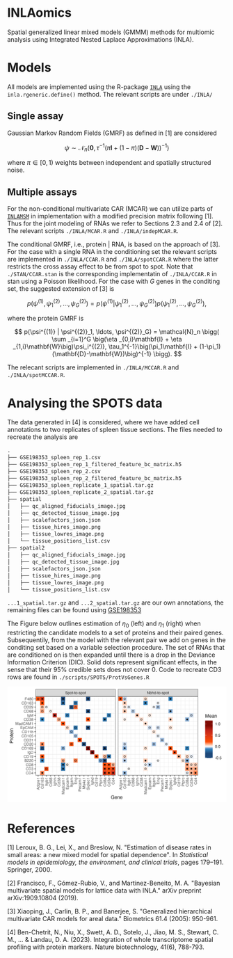 # INLAomics

Spatial generalized linear mixed models (GMMM) methods for multiomic analysis using Integrated Nested Laplace Approximations (INLA). 

# Models
All models are implemented using the R-package [`INLA`](https://www.r-inla.org/) using the `inla.rgeneric.define()` method. The relevant scripts are under `./INLA/`

## Single assay
Gaussian Markov Random Fields (GMRF) as defined in [1] are considered

$$
\psi \sim \mathcal{N}_{n}\Big(\mathbf{0}, \tau^{-1}\big(\pi\mathbf{I} + (1-\pi)(\mathbf{D}-\mathbf{W})\big)^{-1}\Big)
$$

where $\pi \in [0,1)$ weights between independent and spatially structured noise. 

## Multiple assays
For the non-conditional multivariate CAR (MCAR) we can utilize parts of [`INLAMSM`](https://github.com/becarioprecario/INLAMSM/tree/master) in implementation with a modified precision matrix following [1]. Thus for the joint modeling of RNAs we refer to Sections 2.3 and 2.4 of [2]. The relevant scripts `./INLA/MCAR.R` and `./INLA/indepMCAR.R`.

The conditional GMRF, i.e., protein | RNA, is based on the approach of [3]. For the case with a single RNA in the conditioning set the relevant scripts are implemented in `./INLA/CCAR.R` and `./INLA/spotCCAR.R` where the latter restricts the cross assay effect to be from spot to spot. Note that `./STAN/CCAR.stan` is the corresponding implementatin of `./INLA/CCAR.R` in stan using a Poisson likelihood. For the case with $G$ genes in the conditing set, the suggested extension of [3] is

$$
p(\psi^{(1)}, \psi^{(2)}_1, \ldots, \psi^{(2)}_G)= p(\psi^{(1)} | \psi^{(2)}_1, \ldots, \psi^{(2)}_G) p(\psi^{(2)}_1, \ldots, \psi^{(2)}_G),
$$

where the protein GMRF is 

$$
p(\psi^{(1)} | \psi^{(2)}_1, \ldots, \psi^{(2)}_G) = \mathcal{N}_n \bigg( \sum _{i=1}^G \big(\eta _{0,i}\mathbf{I} + \eta _{1,i}\mathbf{W}\big)\psi_i^{(2)}, \tau_1^{-1}\big(\pi_1\mathbf{I} + (1-\pi_1)(\mathbf{D}-\mathbf{W})\big)^{-1} \bigg).
$$

The relecant scripts are implemented in `./INLA/MCCAR.R` and `./INLA/spotMCCAR.R`.

# Analysing the SPOTS data
The data generated in [4] is considered, where we have added cell annotations to two replicates of spleen tissue sections. The files needed to recreate the analysis are

```
.
├── GSE198353_spleen_rep_1.csv
├── GSE198353_spleen_rep_1_filtered_feature_bc_matrix.h5
├── GSE198353_spleen_rep_2.csv
├── GSE198353_spleen_rep_2_filtered_feature_bc_matrix.h5
├── GSE198353_spleen_replicate_1_spatial.tar.gz
├── GSE198353_spleen_replicate_2_spatial.tar.gz
├── spatial
│   ├── qc_aligned_fiducials_image.jpg
│   ├── qc_detected_tissue_image.jpg
│   ├── scalefactors_json.json
│   ├── tissue_hires_image.png
│   ├── tissue_lowres_image.png
│   └── tissue_positions_list.csv
├── spatial2
│   ├── qc_aligned_fiducials_image.jpg
│   ├── qc_detected_tissue_image.jpg
│   ├── scalefactors_json.json
│   ├── tissue_hires_image.png
│   ├── tissue_lowres_image.png
│   └── tissue_positions_list.csv
```
`...1_spatial.tar.gz` and `...2_spatial.tar.gz` are our own annotations, the remaining files can be found using [GSE198353](https://www.ncbi.nlm.nih.gov/geo/query/acc.cgi?acc=GSE198353)

The Figure below outlines estimation of $\eta_0$ (left) and $\eta_1$ (right) when restricting the candidate models to a set of proteins and their paired genes. Subsequentily, from the model with the relevant pair we add on genes in the conditing set based on a variable selection procedure. The set of RNAs that are conditioned on is then expanded until there is a drop in the Deviance Information Criterion (DIC). Solid dots represent significant effects, in the sense that their $95$% credible sets does not cover $0$. Code to recreate CD3 rows are found in `./scripts/SPOTS/ProtVsGenes.R`

![github-small](https://github.com/nygctech/INLAomics/blob/main/ProtVsGenes.png)



# References
[1] Leroux, B. G., Lei, X., and Breslow, N. "Estimation of disease rates in small areas: a new mixed model
for spatial dependence". In _Statistical models in epidemiology, the environment, and clinical trials_, pages
179–191. Springer, 2000.

[2] Francisco, F., Gómez-Rubio, V., and Martinez-Beneito,  M. A. "Bayesian multivariate spatial models for lattice data with INLA." arXiv preprint arXiv:1909.10804 (2019).

[3] Xiaoping, J., Carlin, B. P., and Banerjee, S. "Generalized hierarchical multivariate CAR models for areal data." Biometrics 61.4 (2005): 950-961.

[4] Ben-Chetrit, N., Niu, X., Swett, A. D., Sotelo, J., Jiao, M. S., Stewart, C. M., ... & Landau, D. A. (2023). Integration of whole transcriptome spatial profiling with protein markers. Nature biotechnology, 41(6), 788-793.
